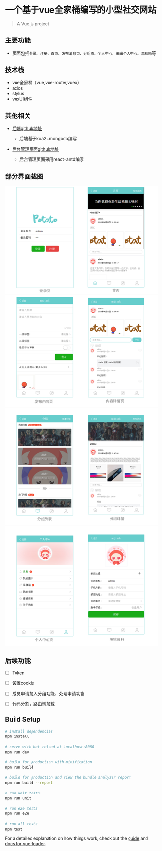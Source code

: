 # 一个基于vue全家桶编写的小型社交网站
 
> A Vue.js project

## 主要功能

* 页面包括`登录、注册、首页、发布消息页、分组页、个人中心、编辑个人中心、草稿箱`等
 
## 技术栈
* vue全家桶（vue,vue-router,vuex）
* axios
* stylus
* vuxUI组件
 
## 其他相关
* [后端github地址](https://github.com/mcjisok/koa2)
  * 后端基于koa2+mongodb编写
  
* [后台管理页面github地址](https://github.com/mcjisok/react-backends)
  * 后台管理页面采用react+antd编写
  
## 部分界面截图
![Screenshot1](https://github.com/mcjisok/vue-vux/blob/master/Screenshot/vue-vux_01.jpg)
![Screenshot1](https://github.com/mcjisok/vue-vux/blob/master/Screenshot/vue-vux_02.jpg)
![Screenshot1](https://github.com/mcjisok/vue-vux/blob/master/Screenshot/vue-vux_03.jpg)
![Screenshot1](https://github.com/mcjisok/vue-vux/blob/master/Screenshot/vue-vux_04.jpg)

## 后续功能
- [ ] Token
- [ ] 设置cookie
- [ ] 成员申请加入分组功能、处理申请功能
- [ ] 代码分割，路由懒加载


## Build Setup

``` bash
# install dependencies
npm install

# serve with hot reload at localhost:8080
npm run dev

# build for production with minification
npm run build

# build for production and view the bundle analyzer report
npm run build --report

# run unit tests
npm run unit

# run e2e tests
npm run e2e

# run all tests
npm test
```

For a detailed explanation on how things work, check out the [guide](http://vuejs-templates.github.io/webpack/) and [docs for vue-loader](http://vuejs.github.io/vue-loader).
